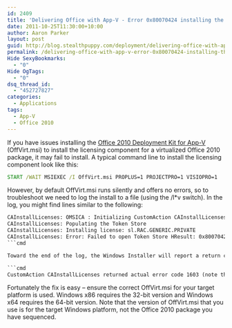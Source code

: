 ```yaml
---
id: 2409
title: 'Delivering Office with App-V - Error 0x80070424 installing the Office 2010 Deployment Kit'
date: 2011-10-25T11:30:00+10:00
author: Aaron Parker
layout: post
guid: http://blog.stealthpuppy.com/deployment/delivering-office-with-app-v-error-0x80070424-installing-the-office-2010-deployment-kit/
permalink: /delivering-office-with-app-v-error-0x80070424-installing-the-office-2010-deployment-kit/
Hide SexyBookmarks:
  - "0"
Hide OgTags:
  - "0"
dsq_thread_id:
  - "452727827"
categories:
  - Applications
tags:
  - App-V
  - Office 2010
---
```

If you have issues installing the [Office 2010 Deployment Kit for App-V](http://www.microsoft.com/download/en/details.aspx?id=10386) (OffVirt.msi) to install the licensing component for a virtualized Office 2010 package, it may fail to install. A typical command line to install the licensing component look like this:

```cmd
START /WAIT MSIEXEC /I OffVirt.msi PROPLUS=1 PROJECTPRO=1 VISIOPRO=1
```

However, by default OffVirt.msi runs silently and offers no errors, so to troubleshoot we need to log the install to a file (using the /l*v switch). In the log, you might find lines similar to the following:

```cmd
CAInstallLicenses: OMSICA : Initializing CustomAction CAInstallLicenses  
CAInstallLicenses: Populating the Token Store  
CAInstallLicenses: Installing license: sl.RAC.GENERIC.PRIVATE  
CAInstallLicenses: Error: Failed to open Token Store HResult: 0x80070424.
```cmd

Toward the end of the log, the Windows Installer will report a return code of 1603:

```cmd
CustomAction CAInstallLicenses returned actual error code 1603 (note this may not be 100% accurate if translation happened inside sandbox)
```

Fortunately the fix is easy – ensure the correct OffVirt.msi for your target platform is used. Windows x86 requires the 32-bit version and Windows x64 requires the 64-bit version. Note that the version of OffVirt.msi that you use is for the target Windows platform, not the Office 2010 package you have sequenced.